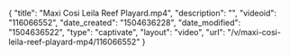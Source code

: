 {
    "title": "Maxi Cosi Leila Reef Playard.mp4",
    "description": "",
    "videoid": "116066552",
    "date_created": "1504636228",
    "date_modified": "1504636522",
    "type": "captivate",
    "layout": "video",
    "url": "\/v\/maxi-cosi-leila-reef-playard-mp4\/116066552"
}